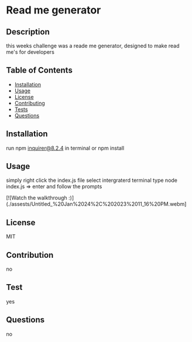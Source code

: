 # Read me generator

  ## Description
  this weeks challenge was a reade me generator, designed to make read me's for developers
  
  ## Table of Contents 
  * [Installation](#installation)
  * [Usage](#usage)
  * [License](#license)
  * [Contributing](#contributing)
  * [Tests](#tests)
  * [Questions](#questions)
  
  
  ## Installation

  run npm inquirer@8.2.4 in terminal or npm install

  ## Usage

  simply right click the index.js file select intergraterd terminal type node index.js => enter and follow the prompts

  [![Watch the walkthrough :)](./assests/Untitled_%20Jan%2024%2C%202023%2011_16%20PM.webm]

  ## License
  MIT 
  ## Contribution
  no
  ## Test
  yes 
  ## Questions
  no
  
  